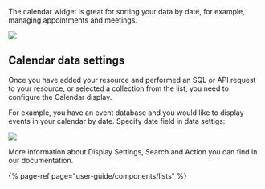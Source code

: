 The calendar widget is great for sorting your data by date, for example, managing appointments and meetings.

![](https://gblobscdn.gitbook.com/assets%2F-LQ08RFAKZvFADEiXKFy%2F-MEUTS5Cb65Kk4L2d8GI%2F-MEUTTuV5n1OTCaROS57%2Fimage.png?alt=media&token=8bfb1c25-1379-4862-bc32-ca577ca12fd9)

## Calendar data settings

Once you have added your resource and performed an SQL or API request to your resource, or selected a collection from the list, you need to configure the Calendar display.

For example, you have an event database and you would like to display events in your calendar by date. Specify date field in data settigs:

![](https://gblobscdn.gitbook.com/assets%2F-LQ08RFAKZvFADEiXKFy%2F-MEUTS5Cb65Kk4L2d8GI%2F-MEUUYK23DcrnpRiEi0S%2FGIF.gif?alt=media&token=4cbcea7d-dfe8-4488-8d6d-bcbb0bb75a8c)

More information about Display Settings, Search and Action you can find in our documentation.

{% page-ref page="user-guide/components/lists" %}

